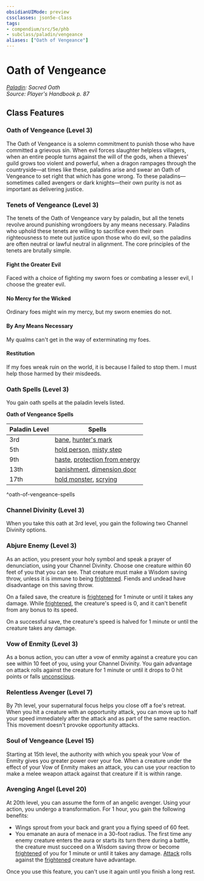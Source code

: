 ```yaml
---
obsidianUIMode: preview
cssclasses: json5e-class
tags:
- compendium/src/5e/phb
- subclass/paladin/vengeance
aliases: ["Oath of Vengeance"]
---
```

# Oath of Vengeance
*[Paladin](paladin.md): Sacred Oath*  
*Source: Player's Handbook p. 87*  


## Class Features

### Oath of Vengeance (Level 3)

The Oath of Vengeance is a solemn commitment to punish those who have committed a grievous sin. When evil forces slaughter helpless villagers, when an entire people turns against the will of the gods, when a thieves' guild grows too violent and powerful, when a dragon rampages through the countryside—at times like these, paladins arise and swear an Oath of Vengeance to set right that which has gone wrong. To these paladins—sometimes called avengers or dark knights—their own purity is not as important as delivering justice.

### Tenets of Vengeance (Level 3)

The tenets of the Oath of Vengeance vary by paladin, but all the tenets revolve around punishing wrongdoers by any means necessary. Paladins who uphold these tenets are willing to sacrifice even their own righteousness to mete out justice upon those who do evil, so the paladins are often neutral or lawful neutral in alignment. The core principles of the tenets are brutally simple.

#### Fight the Greater Evil

Faced with a choice of fighting my sworn foes or combating a lesser evil, I choose the greater evil.

#### No Mercy for the Wicked

Ordinary foes might win my mercy, but my sworn enemies do not.

#### By Any Means Necessary

My qualms can't get in the way of exterminating my foes.

#### Restitution

If my foes wreak ruin on the world, it is because I failed to stop them. I must help those harmed by their misdeeds.

### Oath Spells (Level 3)

You gain oath spells at the paladin levels listed.

**Oath of Vengeance Spells**

| Paladin Level | Spells |
|---------------|--------|
| 3rd | [bane](/3-Mechanics/CLI/spells/bane.md), [hunter's mark](/3-Mechanics/CLI/spells/hunters-mark.md) |
| 5th | [hold person](/3-Mechanics/CLI/spells/hold-person.md), [misty step](/3-Mechanics/CLI/spells/misty-step.md) |
| 9th | [haste](/3-Mechanics/CLI/spells/haste.md), [protection from energy](/3-Mechanics/CLI/spells/protection-from-energy.md) |
| 13th | [banishment](/3-Mechanics/CLI/spells/banishment.md), [dimension door](/3-Mechanics/CLI/spells/dimension-door.md) |
| 17th | [hold monster](/3-Mechanics/CLI/spells/hold-monster.md), [scrying](/3-Mechanics/CLI/spells/scrying.md) |
^oath-of-vengeance-spells

### Channel Divinity (Level 3)

When you take this oath at 3rd level, you gain the following two Channel Divinity options.

### Abjure Enemy (Level 3)

As an action, you present your holy symbol and speak a prayer of denunciation, using your Channel Divinity. Choose one creature within 60 feet of you that you can see. That creature must make a Wisdom saving throw, unless it is immune to being [frightened](/3-Mechanics/CLI/rules/conditions.md#frightened). Fiends and undead have disadvantage on this saving throw.

On a failed save, the creature is [frightened](/3-Mechanics/CLI/rules/conditions.md#frightened) for 1 minute or until it takes any damage. While [frightened](/3-Mechanics/CLI/rules/conditions.md#frightened), the creature's speed is 0, and it can't benefit from any bonus to its speed.

On a successful save, the creature's speed is halved for 1 minute or until the creature takes any damage.

### Vow of Enmity (Level 3)

As a bonus action, you can utter a vow of enmity against a creature you can see within 10 feet of you, using your Channel Divinity. You gain advantage on attack rolls against the creature for 1 minute or until it drops to 0 hit points or falls [unconscious](/3-Mechanics/CLI/rules/conditions.md#unconscious).

### Relentless Avenger (Level 7)

By 7th level, your supernatural focus helps you close off a foe's retreat. When you hit a creature with an opportunity attack, you can move up to half your speed immediately after the attack and as part of the same reaction. This movement doesn't provoke opportunity attacks.

### Soul of Vengeance (Level 15)

Starting at 15th level, the authority with which you speak your Vow of Enmity gives you greater power over your foe. When a creature under the effect of your Vow of Enmity makes an attack, you can use your reaction to make a melee weapon attack against that creature if it is within range.

### Avenging Angel (Level 20)

At 20th level, you can assume the form of an angelic avenger. Using your action, you undergo a transformation. For 1 hour, you gain the following benefits:

- Wings sprout from your back and grant you a flying speed of 60 feet.  
- You emanate an aura of menace in a 30-foot radius. The first time any enemy creature enters the aura or starts its turn there during a battle, the creature must succeed on a Wisdom saving throw or become [frightened](/3-Mechanics/CLI/rules/conditions.md#frightened) of you for 1 minute or until it takes any damage. [Attack](/3-Mechanics/CLI/rules/actions.md#Attack) rolls against the [frightened](/3-Mechanics/CLI/rules/conditions.md#frightened) creature have advantage.  

Once you use this feature, you can't use it again until you finish a long rest.